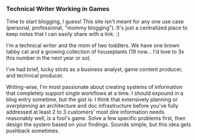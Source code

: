 ### Technical Writer Working in Games

Time to start blogging, I guess! 
This site isn't meant for any one use case (personal, professional, "mommy blogging"). It's just a centralized place to keep notes that I can easily share with a link. :)

I'm a technical writer and the mom of two toddlers. We have one brown tabby cat and a growing collection of houseplants (19 now... I'd love to 3x this number in the next year or so). 

I've had brief, lucky stints as a business analyst, game content producer, and technical producer. 

Writing-wise, I'm most passionate about creating systems of information that completely support single workflows at a time. I should expound in a blog entry sometime, but the gist is: I think that extensively planning or _overplanning_ an architecture and doc infrastructure before you've fully addressed at least 2 to 3 customers' most dire information needs reasonably well, is a fool's game. Solve a few specific problems first, then design the system based on your findings. Sounds simple, but this idea gets pushback sometimes.  
